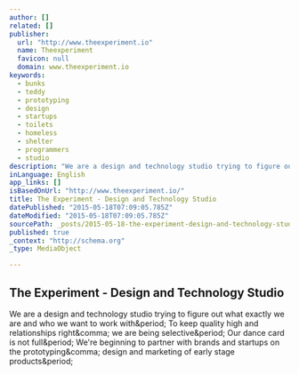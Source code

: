 ```yaml
---
author: []
related: []
publisher:
  url: "http://www.theexperiment.io"
  name: Theexperiment
  favicon: null
  domain: www.theexperiment.io
keywords:
  - bunks
  - teddy
  - prototyping
  - design
  - startups
  - toilets
  - homeless
  - shelter
  - programmers
  - studio
description: "We are a design and technology studio trying to figure out what exactly we are and who we want to work with. To keep quality high and relationships right, we are being selective. Our dance card is not full. We're beginning to partner with brands and startups on the prototyping, design and marketing of early stage products."
inLanguage: English
app_links: []
isBasedOnUrl: "http://www.theexperiment.io/"
title: The Experiment - Design and Technology Studio
datePublished: "2015-05-18T07:09:05.785Z"
dateModified: "2015-05-18T07:09:05.785Z"
sourcePath: _posts/2015-05-18-the-experiment-design-and-technology-studio.md
published: true
_context: "http://schema.org"
_type: MediaObject

---
```

<article style=""><h1>The Experiment - Design and Technology Studio</h1><p>We are a design and technology studio trying to figure out what exactly we are and who we want to work with&amp;period; To keep quality high and relationships right&amp;comma; we are being selective&amp;period; Our dance card is not full&amp;period; We're beginning to partner with brands and startups on the prototyping&amp;comma; design and marketing of early stage products&amp;period;</p></article>